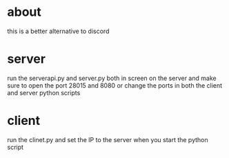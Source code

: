 # about
this is a better alternative to discord
# server
run the serverapi.py and server.py both in screen on the server and make sure to open the port 28015 and 8080 or change the ports in both the client and server python scripts
# client
run the clinet.py and set the IP to the server when you start the python script
